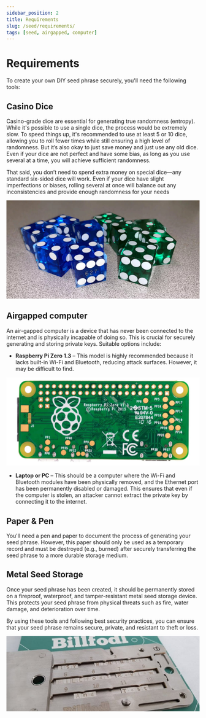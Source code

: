 ```yaml
---
sidebar_position: 2
title: Requirements
slug: /seed/requirements/
tags: [seed, airgapped, computer]
---
```


# Requirements

To create your own DIY seed phrase securely, you'll need the following tools:


## Casino Dice

Casino-grade dice are essential for generating true randomness (entropy). While it's possible to use a single dice, the process would be extremely slow. To speed things up, it's recommended to use at least 5 or 10 dice, allowing you to roll fewer times while still ensuring a high level of randomness.
But it’s also okay to just save money and just use any old dice. Even if your dice are not perfect and have some bias, as long as you use several at a time, you will achieve sufficient randomness.

That said, you don’t need to spend extra money on special dice—any standard six-sided dice will work. Even if your dice have slight imperfections or biases, rolling several at once will balance out any inconsistencies and provide enough randomness for your needs

![](/img/seed/dice.jpg)


## Airgapped computer

An air-gapped computer is a device that has never been connected to the internet and is physically incapable of doing so. This is crucial for securely generating and storing private keys. Suitable options include:

- **Raspberry Pi Zero 1.3** – This model is highly recommended because it lacks built-in Wi-Fi and Bluetooth, reducing attack surfaces. However, it may be difficult to find.

![](/img/seed/rpizero.jpg)

- **Laptop or PC** – This should be a computer where the Wi-Fi and Bluetooth modules have been physically removed, and the Ethernet port has been permanently disabled or damaged. This ensures that even if the computer is stolen, an attacker cannot extract the private key by connecting it to the internet.


##  Paper & Pen

You'll need a pen and paper to document the process of generating your seed phrase. However, this paper should only be used as a temporary record and must be destroyed (e.g., burned) after securely transferring the seed phrase to a more durable storage medium.


## Metal Seed Storage

Once your seed phrase has been created, it should be permanently stored on a fireproof, waterproof, and tamper-resistant metal seed storage device. This protects your seed phrase from physical threats such as fire, water damage, and deterioration over time.

By using these tools and following best security practices, you can ensure that your seed phrase remains secure, private, and resistant to theft or loss.

![](/img/seed/metalseed.jpg)